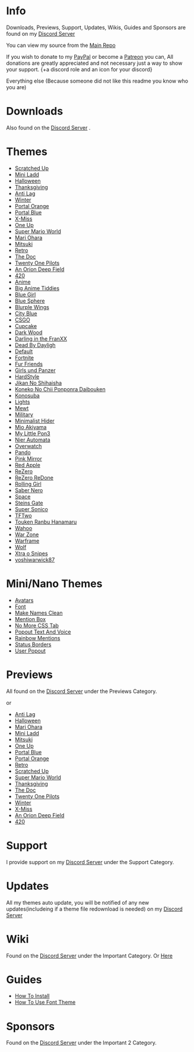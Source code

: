 # Info
Downloads, Previews, Support, Updates, Wikis, Guides and Sponsors are found on my [Discord Server](https://discord.gg/aSyUs69)

You can view my source from the [Main Repo](https://github.com/NFLD99/Better-Discord)

If you wish to donate to my [PayPal](https://www.paypal.me/NFLD99) or become a [Patreon](https://www.patreon.com/NFLD99) you can, All donations are greatly appreciated and not necessary just a way to show your support. {+a discord role and an icon for your discord}

Everything else
(Because someone did not like this readme you know who you are) 


# Downloads
Also found on the [Discord Server](https://discord.gg/aSyUs69) .

# Themes

 * [Scratched Up](https://betterdiscord.net/ghdl?id=840)
 * [Mini Ladd](https://betterdiscord.net/ghdl?id=861)
 * [Halloween](https://betterdiscord.net/ghdl?id=1034)
 * [Thanksgiving](https://betterdiscord.net/ghdl?id=1039)
 * [Anti Lag](https://betterdiscord.net/ghdl?id=1146)
 * [Winter](https://betterdiscord.net/ghdl?id=1145)
 * [Portal Orange](https://betterdiscord.net/ghdl?id=1160)
 * [Portal Blue](https://betterdiscord.net/ghdl?id=1161)
 * [X-Miss](https://betterdiscord.net/ghdl?id=1168)
 * [One Up](https://betterdiscord.net/ghdl?id=1202)
 * [Super Mario World](https://betterdiscord.net/ghdl?id=1203)
 * [Mari Ohara](https://betterdiscord.net/ghdl?id=1282)
 * [Mitsuki](https://betterdiscord.net/ghdl?id=1283)
 * [Retro](https://betterdiscord.net/ghdl?id=1284)
 * [The Doc](https://betterdiscord.net/ghdl?id=1285)
 * [Twenty One Pilots](https://betterdiscord.net/ghdl?id=1286)
 * [An Orion Deep Field](https://betterdiscord.net/ghdl?id=1679)
 * [420](https://betterdiscord.net/ghdl?id=1680)
 * [Anime](https://betterdiscord.net/ghdl?id=1712)
 * [Big Anime Tiddies](https://betterdiscord.net/ghdl?id=1713)
 * [Blue Girl](https://betterdiscord.net/ghdl?id=1714)
 * [Blue Sphere](https://betterdiscord.net/ghdl?id=1715)
 * [Blurple Wings](https://betterdiscord.net/ghdl?id=1716)
 * [City Blue](https://betterdiscord.net/ghdl?id=1717)
 * [CSGO](https://betterdiscord.net/ghdl?id=1718)
 * [Cupcake](https://betterdiscord.net/ghdl?id=1719)
 * [Dark Wood](https://betterdiscord.net/ghdl?id=1720)
 * [Darling in the FranXX](https://betterdiscord.net/ghdl?id=1721)
 * [Dead By Dayligh](https://betterdiscord.net/ghdl?id=1722)
 * [Default](https://betterdiscord.net/ghdl?id=1723)
 * [Fortnite](https://betterdiscord.net/ghdl?id=1724)
 * [Fur Friends](https://betterdiscord.net/ghdl?id=1725)
 * [Girls und Panzer](https://betterdiscord.net/ghdl?id=1726)
 * [HardStyle](https://betterdiscord.net/ghdl?id=1727)
 * [Jikan No Shihaisha](https://betterdiscord.net/ghdl?id=1728)
 * [Koneko No Chii Ponponra Daibouken](https://betterdiscord.net/ghdl?id=1729)
 * [Konosuba](https://betterdiscord.net/ghdl?id=1730)
 * [Lights](https://betterdiscord.net/ghdl?id=1731)
 * [Mewt](https://betterdiscord.net/ghdl?id=1732)
 * [Military](https://betterdiscord.net/ghdl?id=1733)
 * [Minimalist Hider](https://betterdiscord.net/ghdl?id=1734)
 * [Mio Akiyama](https://betterdiscord.net/ghdl?id=1735)
 * [My Little Pon3](https://betterdiscord.net/ghdl?id=1736)
 * [Nier Automata](https://betterdiscord.net/ghdl?id=1737)
 * [Overwatch](https://betterdiscord.net/ghdl?id=1738)
 * [Pando](https://betterdiscord.net/ghdl?id=1739)
 * [Pink Mirror](https://betterdiscord.net/ghdl?id=1740)
 * [Red Apple](https://betterdiscord.net/ghdl?id=1741)
 * [ReZero](https://betterdiscord.net/ghdl?id=1742)
 * [ReZero ReDone](https://betterdiscord.net/ghdl?id=1743)
 * [Rolling Girl](https://betterdiscord.net/ghdl?id=1744)
 * [Saber Nero](https://betterdiscord.net/ghdl?id=1745)
 * [Space](https://betterdiscord.net/ghdl?id=1746)
 * [Steins Gate](https://betterdiscord.net/ghdl?id=1747)
 * [Super Sonico](https://betterdiscord.net/ghdl?id=1748)
 * [TFTwo](https://betterdiscord.net/ghdl?id=1749)
 * [Touken Ranbu Hanamaru](https://betterdiscord.net/ghdl?id=1750)
 * [Wahoo](https://betterdiscord.net/ghdl?id=1751)
 * [War Zone](https://betterdiscord.net/ghdl?id=1752)
 * [Warframe](https://betterdiscord.net/ghdl?id=1753)
 * [Wolf](https://betterdiscord.net/ghdl?id=1754)
 * [Xtra o Snipes](https://betterdiscord.net/ghdl?id=1755)
 * [yoshiwarwick87](https://betterdiscord.net/ghdl?id=1756)


# Mini/Nano Themes

 * [Avatars](https://betterdiscord.net/ghdl?id=862)
 * [Font](https://betterdiscord.net/ghdl?id=863)
 * [Make Names Clean](https://betterdiscord.net/ghdl?id=908)
 * [Mention Box](https://betterdiscord.net/ghdl?id=873)
 * [No More CSS Tab](https://betterdiscord.net/ghdl?id=909)
 * [Popout Text And Voice](https://betterdiscord.net/ghdl?id=864)
 * [Rainbow Mentions](https://betterdiscord.net/ghdl?id=865)
 * [Status Borders](https://betterdiscord.net/ghdl?id=1008)
 * [User Popout](https://betterdiscord.net/ghdl?id=866)
 
 
# Previews

All found on the [Discord Server](https://discord.gg/aSyUs69) under the Previews Category.

or

 * [Anti Lag](https://github.com/NFLD99/Info/tree/master/Previews/Anti_Lag)
 * [Halloween](https://github.com/NFLD99/Info/tree/master/Previews/Halloween)
 * [Mari Ohara](https://github.com/NFLD99/Info/tree/master/Previews/Mari_Ohara)
 * [Mini Ladd](https://github.com/NFLD99/Info/tree/master/Previews/Mini_Ladd)
 * [Mitsuki](https://github.com/NFLD99/Info/tree/master/Previews/Mitsuki)
 * [One Up](https://github.com/NFLD99/Info/tree/master/Previews/One_Up)
 * [Portal Blue](https://github.com/NFLD99/Info/tree/master/Previews/Portal_Blue)
 * [Portal Orange](https://github.com/NFLD99/Info/tree/master/Previews/Portal_Orange)
 * [Retro](https://github.com/NFLD99/Info/tree/master/Previews/Retro)
 * [Scratched Up](https://github.com/NFLD99/Info/tree/master/Previews/Scratched_Up)
 * [Super Mario World](https://github.com/NFLD99/Info/tree/master/Previews/Super_Mario_World)
 * [Thanksgiving](https://github.com/NFLD99/Info/tree/master/Previews/Thanksgiving)
 * [The Doc](https://github.com/NFLD99/Info/tree/master/Previews/The_Doc)
 * [Twenty One Pilots](https://github.com/NFLD99/Info/tree/master/Previews/Twenty_One_Pilots)
 * [Winter](https://github.com/NFLD99/Info/tree/master/Previews/Winter)
 * [X-Miss](https://github.com/NFLD99/Info/tree/master/Previews/X-Miss)
 * [An Orion Deep Field](https://github.com/NFLD99/Info/tree/master/Previews/An_Orion_Deep_Field)
 * [420](https://github.com/NFLD99/Info/tree/master/Previews/420)

# Support


I provide support on my [Discord Server](https://discord.gg/aSyUs69) under the Support Category.


# Updates


All my themes auto update, you will be notified of any new updates(includeing if a theme file redownload is needed) on my [Discord Server](https://discord.gg/aSyUs69)


# Wiki


Found on the [Discord Server](https://discord.gg/aSyUs69) under the Important Category.
Or
[Here](https://github.com/NFLD99/Better-Discord/wiki)


# Guides


* [How To Install](https://www.youtube.com/watch?v=nXVAHmyoUTw&feature=youtu.be)
* [How To Use Font Theme](https://www.youtube.com/watch?v=MGu8zOvITb8)


# Sponsors

Found on the [Discord Server](https://discord.gg/aSyUs69) under the Important 2 Category.
